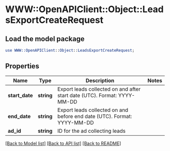 # WWW::OpenAPIClient::Object::LeadsExportCreateRequest

## Load the model package
```perl
use WWW::OpenAPIClient::Object::LeadsExportCreateRequest;
```

## Properties
Name | Type | Description | Notes
------------ | ------------- | ------------- | -------------
**start_date** | **string** | Export leads collected on and after start date (UTC). Format: YYYY-MM-DD | 
**end_date** | **string** | Export leads collected on and before end date (UTC). Format: YYYY-MM-DD | 
**ad_id** | **string** | ID for the ad collecting leads | 

[[Back to Model list]](../README.md#documentation-for-models) [[Back to API list]](../README.md#documentation-for-api-endpoints) [[Back to README]](../README.md)


